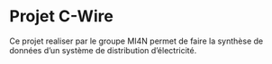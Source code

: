 # Projet C-Wire

Ce projet realiser par le groupe MI4N permet de faire la synthèse de données d’un système de distribution d’électricité.
